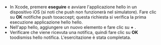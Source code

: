 
* In Xcode, premere **eseguire** e avviare l'applicazione hello in un dispositivo iOS (si noti che push non funzionerà nel simulatore). Fare clic su **OK** notifiche push tooaccept; questa richiesta si verifica la prima esecuzione applicazione hello hello.
* Nell'app hello, aggiungere un nuovo elemento e fare clic su  **+** .
* Verificare che viene ricevuta una notifica, quindi fare clic su **OK** toodismiss hello notifica. L'esercitazione è stata completata.

